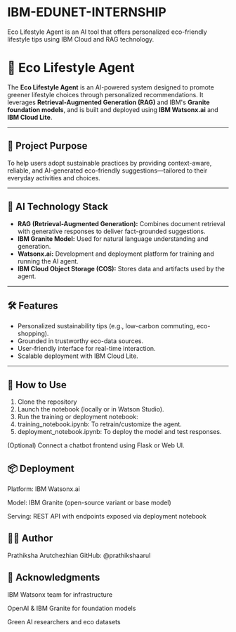 # IBM-EDUNET-INTERNSHIP
Eco Lifestyle Agent is an AI tool that offers personalized eco-friendly lifestyle tips using IBM Cloud and RAG technology.
# 🌱 Eco Lifestyle Agent

The **Eco Lifestyle Agent** is an AI-powered system designed to promote greener lifestyle choices through personalized recommendations. It leverages **Retrieval-Augmented Generation (RAG)** and IBM's **Granite foundation models**, and is built and deployed using **IBM Watsonx.ai** and **IBM Cloud Lite**.

---

## 🚀 Project Purpose

To help users adopt sustainable practices by providing context-aware, reliable, and AI-generated eco-friendly suggestions—tailored to their everyday activities and choices.

---

## 🧠 AI Technology Stack

- **RAG (Retrieval-Augmented Generation):** Combines document retrieval with generative responses to deliver fact-grounded suggestions.
- **IBM Granite Model:** Used for natural language understanding and generation.
- **Watsonx.ai:** Development and deployment platform for training and running the AI agent.
- **IBM Cloud Object Storage (COS):** Stores data and artifacts used by the agent.

---

## 🛠️ Features

- Personalized sustainability tips (e.g., low-carbon commuting, eco-shopping).
- Grounded in trustworthy eco-data sources.
- User-friendly interface for real-time interaction.
- Scalable deployment with IBM Cloud Lite.

---

## 🧪 How to Use

1. Clone the repository
2. Launch the notebook (locally or in Watson Studio).
3. Run the training or deployment notebook:
4. training_notebook.ipynb: To retrain/customize the agent.
5. deployment_notebook.ipynb: To deploy the model and test responses.

(Optional) Connect a chatbot frontend using Flask or Web UI.

## 📦 Deployment
Platform: IBM Watsonx.ai

Model: IBM Granite (open-source variant or base model)

Serving: REST API with endpoints exposed via deployment notebook
## 🙋‍♀️ Author
Prathiksha Arutchezhian
GitHub: @prathikshaarul

## 📌 Acknowledgments
IBM Watsonx team for infrastructure

OpenAI & IBM Granite for foundation models

Green AI researchers and eco datasets
